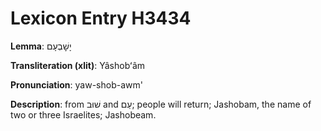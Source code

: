 # Lexicon Entry H3434

**Lemma**: יָשׇׁבְעָם

**Transliteration (xlit)**: Yâshobʻâm

**Pronunciation**: yaw-shob-awm'

**Description**:
from שׁוּב and עַם; people will return; Jashobam, the name of two or three Israelites; Jashobeam.
